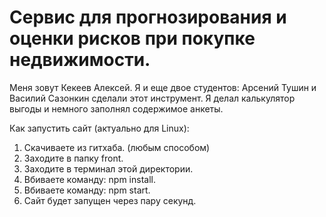 # Сервис для прогнозирования и оценки рисков при покупке недвижимости.
Меня зовут Кекеев Алексей. Я и еще двое студентов: Арсений Тушин и Василий Сазонкин сделали этот инструмент.
Я делал калькулятор выгоды и немного заполнял содержимое анкеты.


Как запустить сайт (актуально для Linux):
1) Скачиваете из гитхаба. (любым способом)
2) Заходите в папку front.
3) Заходите в терминал этой директории.
4) Вбиваете команду: npm install.
5) Вбиваете команду: npm start.
6) Сайт будет запущен через пару секунд.
